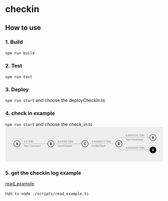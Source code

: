 # checkin

## How to use

### 1. Build

`npm run build`

### 2. Test

`npm run test`

### 3. Deploy

`npm run start`  and choose the deployCheckIn.ts

### 4. check in example
`npm run start`  and choose the check_in.ts
![message process](image.png)

### 5. get the checkin log example
[read_example](./scripts/read_example.ts)

run: 
`ts-node ./scripts/read_example.ts`
